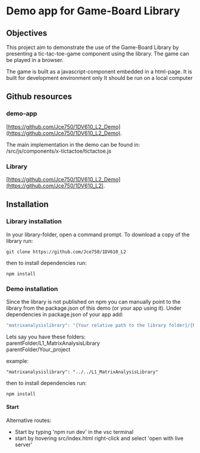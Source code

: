 # Demo app for Game-Board Library

## Objectives

This project aim to demonstrate the use of the Game-Board Library by presenting a tic-tac-toe-game component using the library. The game can be played in a browser.

The game is built as a javascript-component embedded in a html-page.
It is built for development environment only
It should be run on a local computer

## Github resources

### demo-app

  [https://github.com/Jce750/1DV610_L2_Demo](https://github.com/Jce750/1DV610_L2_Demo).

  The main implementation in the demo can be found in:
  /src/js/components/x-tictactoe/tictactoe.js

### Library

  [https://github.com/Jce750/1DV610_L2_Demo](https://github.com/Jce750/1DV610_L2).

## Installation

### Library installation

In your library-folder, open a command prompt.
To download a copy of the library run:

```git
git clone https://github.com/Jce750/1DV610_L2
```

then to install dependencies run:

```node
npm install
```

### Demo installation

Since the library is not published on npm you can manually point to the library from the package.json of this demo (or your app using it).
Under dependencies in package.json of your app add:

```javascript
"matrixanalysislibrary": "{Your relative path to the library folder}/{Name of library folder}",
```

Lets say you have these folders:  
parentFolder/L1_MatrixAnalysisLibrary  
parentFolder/Your_project

example:

```text
"matrixanalysislibrary": "../../L1_MatrixAnalysisLibrary"
```

then to install dependencies run:

```node
npm install
```

#### Start

Alternative routes:

- Start by typing 'npm run dev' in the vsc terminal
- start by hovering src/index.html right-click and select 'open with live server'
